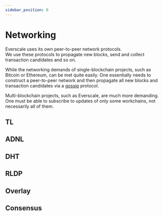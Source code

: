 ```yaml
---
sidebar_position: 0
---
```


# Networking

Everscale uses its own peer-to-peer network protocols.      
We use these protocols to propagate new blocks, send and collect transaction candidates and so on. 

While the networking demands of single-blockchain projects, such as Bitcoin or Ethereum, can be met quite easily. One essentially needs to construct a peer-to-peer network and then propagate all new blocks and transaction candidates via a [gossip](https://en.wikipedia.org/wiki/Gossip_protocol) protocol.     

Multi-blockchain projects, such as Everscale, are much more demanding. One must be able to subscribe to updates of only some workchains, not necessarily all of them.

## TL

## ADNL

## DHT

## RLDP

## Overlay

## Consensus